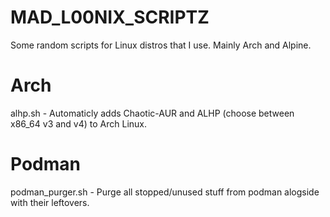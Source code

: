 # MAD_L00NIX_SCRIPTZ
Some random scripts for Linux distros that I use. Mainly Arch and Alpine.

# Arch
alhp.sh - Automaticly adds Chaotic-AUR and ALHP (choose between x86_64 v3 and v4) to Arch Linux.

# Podman
podman_purger.sh - Purge all stopped/unused stuff from podman alogside with their leftovers.
